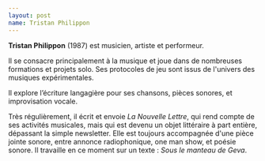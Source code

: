 ```yaml
---
layout: post
name: Tristan Philippon
---
```

**Tristan Philippon** (1987) est musicien, artiste et performeur. 

Il se consacre principalement à la musique et joue dans de nombreuses formations et projets solo. Ses protocoles de jeu sont issus de l'univers des musiques expérimentales. 

Il explore l’écriture langagière pour ses chansons, pièces sonores, et improvisation vocale. 

Très régulièrement, il écrit et envoie *La Nouvelle Lettre*, qui rend compte de ses activités musicales, mais qui est devenu un objet littéraire à part entière, dépassant la simple newsletter. Elle est toujours accompagnée d'une pièce jointe sonore, entre annonce radiophonique, one man show, et poésie sonore. Il travaille en ce moment sur un texte : *Sous le manteau de Geva*.